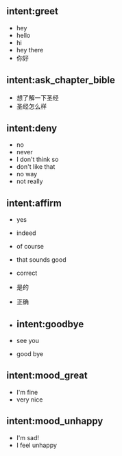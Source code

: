 ## intent:greet
- hey
- hello
- hi
- hey there
- 你好

## intent:ask_chapter_bible
- 想了解一下圣经
- 圣经怎么样

## intent:deny
- no
- never
- I don't think so
- don't like that
- no way
- not really

## intent:affirm
- yes
- indeed
- of course
- that sounds good
- correct
- 是的
- 正确

- ## intent:goodbye
- see you
- good bye

## intent:mood_great
- I'm fine
- very nice

## intent:mood_unhappy
- I'm sad!
- I feel unhappy
